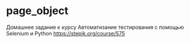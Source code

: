 # page_object
Домашнее задание к курсу Автоматизание тестирования с помощью Selenium и Python
https://stepik.org/course/575
